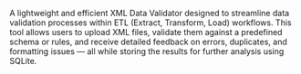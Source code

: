 A lightweight and efficient XML Data Validator designed to streamline data validation processes within ETL (Extract, Transform, Load) workflows. This tool allows users to upload XML files, validate them against a predefined schema or rules, and receive detailed feedback on errors, duplicates, and formatting issues — all while storing the results for further analysis using SQLite.
